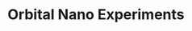 ---
title : "Orbital Nano Experiments"
# full screen navigation
first_name : "IPSA ONE"
last_name : "Orbital Nano Experiments"
bg_image : "images/backgrounds/full-nav-bg.jpg"
# animated text loop
occupations:
- "A student association"
- "A CubeSat mission"
- "One passion: SPACE"

# slider background image loop
slider_images:
- "images/slider/slider-1.jpg"
- "images/slider/slider-2.gif"
- "images/slider/slider-3.jpg"

# button
button:
  enable : true
  label : "Learn more"
  link : "#about"


# custom style
custom_class: "" 
custom_attributes: "" 
custom_css: ""

---